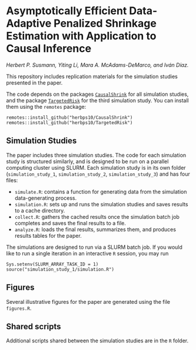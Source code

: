 # Asymptotically Efficient Data-Adaptive Penalized Shrinkage Estimation with Application to Causal Inference

_Herbert P. Susmann, Yiting Li, Mara A. McAdams-DeMarco, and Iván Díaz._

This repository includes replication materials for the simulation studies presented in the paper.

The code depends on the packages [`CausalShrink`](https://github.com/herbps10/CausalShrink) for all simulation studies, and the package [`TargetedRisk`](https://github.com/herbps10/TargetedRisk) for the third simulation study. You can install them using the `remotes` package:
```
remotes::install_github("herbps10/CausalShrink")
remotes::install_github("herbps10/TargetedRisk")
```

## Simulation Studies

The paper includes three simulation studies. The code for each simulation study is structured similarly, and is designed to be run on a parallel computing cluster using SLURM. Each simulation study is in its own folder (`simulation_study_1`, `simulation_study_2`, `simulation_study_3`) and has four files:

- `simulate.R`: contains a function for generating data from the simulation data-generating process.
- `simulation.R`: sets up and runs the simulation studies and saves results to a cache directory.
- `collect.R`: gathers the cached results once the simulation batch job completes and saves the final results to a file.
- `analyze.R`: loads the final results, summarizes them, and produces results tables for the paper.

The simulations are designed to run via a SLURM batch job. If you would like to run a single iteration in an interactive `R` session, you may run
```
Sys.setenv(SLURM_ARRAY_TASK_ID = 1)
source("simulation_study_1/simulation.R")
```

## Figures

Several illustrative figures for the paper are generated using the file `figures.R`. 

## Shared scripts
Additional scripts shared between the simulation studies are in the `R` folder.
